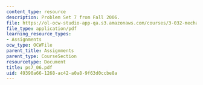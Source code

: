 ```yaml
---
content_type: resource
description: Problem Set 7 from Fall 2006.
file: https://ol-ocw-studio-app-qa.s3.amazonaws.com/courses/3-032-mechanical-behavior-of-materials-fall-2007/49390a661268ac42a0a89f63d0ccbe8a_ps7_06.pdf
file_type: application/pdf
learning_resource_types:
- Assignments
ocw_type: OCWFile
parent_title: Assignments
parent_type: CourseSection
resourcetype: Document
title: ps7_06.pdf
uid: 49390a66-1268-ac42-a0a8-9f63d0ccbe8a
---
```

